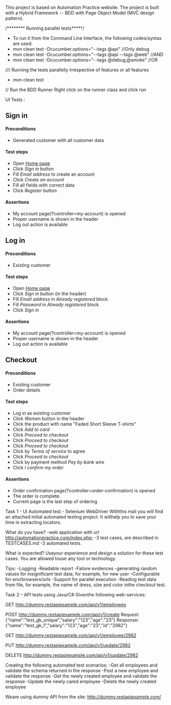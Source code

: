 This project is based on Automation Practice website.
 The project is built with a Hybrid Framework -- BDD with Page Object Model (MVC design pattern). 
 
 /******** Running parallel tests*****/
 * To run it from the Command Line Interface, the following codes/syntax are used.
  * mvn clean test -Dcucumber.options="--tags @api"                   //Only debug
  * mvn clean test -Dcucumber.options="--tags @api --tags @web"     //AND
  * mvn clean test -Dcucumber.options="--tags @debug,@smoke"            //OR
  
  /// Running the tests parallelly irrespective of features or all features
  * mvn clean test 
  
 // Run the BDD Runner
 Right click on the runner class and click run 
 
 UI Tests :   
 
 ## Sign in
 #### Preconditions
 * Generated customer with all customer data
 #### Test steps
 * Open [Home page](http://automationpractice.com/index.php)
 * Click *Sign in* button
 * Fill *Email address* to create an account
 * Click *Create an account* 
 * Fill all fields with correct data 
 * Click *Register* button
 #### Assertions
 * My account page(?controller=my-account) is opened
 * Proper username is shown in the header
 * Log out action is available
 
 ## Log in
 #### Preconditions
 * Existing customer
 #### Test steps
 * Open [Home page](http://automationpractice.com/index.php)
 * Click *Sign in* button (in the header)
 * Fill *Email address* in _Already registered_ block
 * Fill *Password* in _Already registered_ block
 * Click *Sign in* 
 #### Assertions
 * My account page(?controller=my-account) is opened
 * Proper username is shown in the header
 * Log out action is available
 
 ## Checkout
 #### Preconditions
 * Existing customer
 * Order details
 #### Test steps
 * Log in as existing customer
 * Click *Women* button in the header
 * Click the product with name "Faded Short Sleeve T-shirts"
 * Click *Add to card*
 * Click *Proceed to checkout*
 * Click *Proceed to checkout*
 * Click *Proceed to checkout*
 * Click by *Terms of service* to agree
 * Click *Proceed to checkout*
 * Click by payment method *Pay by bank wire*
 * Click *I confirm my order*
 #### Assertions
 * Order confirmation page(?controller=order-confirmation) is opened
 * The order is complete.
 * Current page is the last step of ordering 


Task 1 - UI Automated test - Selenium WebDriver
Withthis mail you will find an attached initial automated testing project. It willhelp you to save your time in extracting locators.
 
What do you have?
-web application with url http://automationpractice.com/index.php;
-3 test cases, are described in TESTCASES.md 
-3 automated tests.
 
What is expected?
Useyour experience and design a solution for these test cases. You are allowed touse any tool or technology.
 
Tips:
-Logging
-Readable report
-Failure evidences
-generating random values for insignificant test data, for example, for new user
-Configurable for env/browsers/urls
-Support for parallel execution
 -Reading test data from file, for example, the name of dress, size and color inthe checkout test.
   
 
Task 2 – API tests using Java/C#
Giventhe following web-services:
         
GET            http://dummy.restapiexample.com/api/v1/employees
 
POST          http://dummy.restapiexample.com/api/v1/create
Request:{"name":"test_gk_unique","salary":"123","age":"23"}
Response:{"name":"test_gk_1","salary":"123","age":"23","id":"2982"}
 
GET            http://dummy.restapiexample.com/api/v1/employee/2982
 
PUT            http://dummy.restapiexample.com/api/v1/update/2982
 
DELETE      http://dummy.restapiexample.com/api/v1/update/2982
 
 
 
Creating the following automated test scenarios:
-Get all employees and validate the schema returned in the response
-Post a new employee and validate the response
-Get the newly created employee and validate the response
-Update the newly cared employee
-Delete the newly created employee
 
Weare using dummy API from the site: http://dummy.restapiexample.com/
